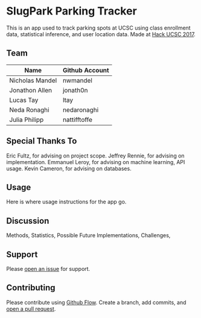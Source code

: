 # SlugPark Parking Tracker 

This is an app used to track parking spots at UCSC using class enrollment data, statistical inference, and user location data. Made at [Hack UCSC 2017](www.hackucsc.com).

## Team

Name				| Github Account
-----				| --------------
Nicholas Mandel		| nwmandel
Jonathon Allen		| jonath0n
Lucas Tay			| ltay
Neda Ronaghi		| nedaronaghi
Julia Philipp		| nattifftoffe

## Special Thanks To

Eric Fultz, for advising on project scope.
Jeffrey Rennie, for advising on implementation.
Emmanuel Leroy, for advising on machine learning, API usage.
Kevin Cameron, for advising on databases.

## Usage

Here is where usage instructions for the app go.

## Discussion

Methods, Statistics, Possible Future Implementations, Challenges, 

## Support

Please [open an issue](https://github.com/nwmandel/slugpark/issues/new) for support.

## Contributing

Please contribute using [Github Flow](https://guides.github.com/introduction/flow/). Create a branch, add commits, and [open a pull request](https://github.com/nwmandel/slugpark/compare/).
